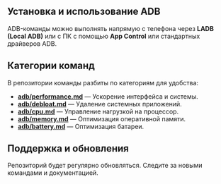 ## Установка и использование ADB  
ADB-команды можно выполнять напрямую с телефона через **LADB (Local ADB)** или с ПК с помощью **App Control** или стандартных драйверов ADB.

## Категории команд  
В репозитории команды разбиты по категориям для удобства:
- **[adb/performance.md](adb/performance.md)** — Ускорение интерфейса и системы.
- **[adb/debloat.md](adb/debloat.md)** — Удаление системных приложений.
- **[adb/cpu.md](adb/cpu.md)** — Управление нагрузкой на процессор.
- **[adb/memory.md](adb/memory.md)** — Оптимизация оперативной памяти.
- **[adb/battery.md](adb/battery.md)** — Оптимизация батареи.

## Поддержка и обновления  
Репозиторий будет регулярно обновляться. Следите за новыми командами и документацией.
